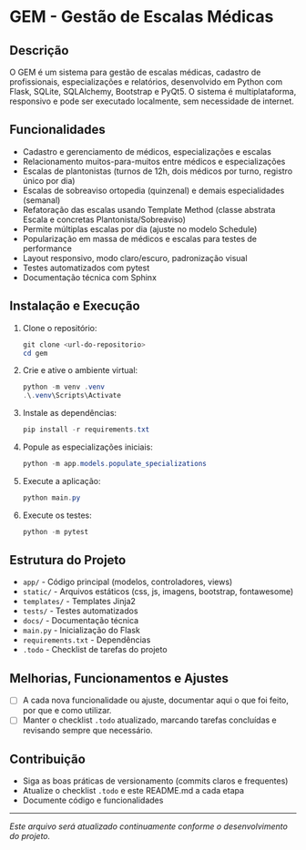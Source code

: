 # GEM - Gestão de Escalas Médicas

## Descrição
O GEM é um sistema para gestão de escalas médicas, cadastro de profissionais, especializações e relatórios, desenvolvido em Python com Flask, SQLite, SQLAlchemy, Bootstrap e PyQt5. O sistema é multiplataforma, responsivo e pode ser executado localmente, sem necessidade de internet.

## Funcionalidades
- Cadastro e gerenciamento de médicos, especializações e escalas
- Relacionamento muitos-para-muitos entre médicos e especializações
- Escalas de plantonistas (turnos de 12h, dois médicos por turno, registro único por dia)
- Escalas de sobreaviso ortopedia (quinzenal) e demais especialidades (semanal)
- Refatoração das escalas usando Template Method (classe abstrata Escala e concretas Plantonista/Sobreaviso)
- Permite múltiplas escalas por dia (ajuste no modelo Schedule)
- Popularização em massa de médicos e escalas para testes de performance
- Layout responsivo, modo claro/escuro, padronização visual
- Testes automatizados com pytest
- Documentação técnica com Sphinx

## Instalação e Execução
1. Clone o repositório:
   ```powershell
   git clone <url-do-repositorio>
   cd gem
   ```
2. Crie e ative o ambiente virtual:
   ```powershell
   python -m venv .venv
   .\.venv\Scripts\Activate
   ```
3. Instale as dependências:
   ```powershell
   pip install -r requirements.txt
   ```
4. Popule as especializações iniciais:
   ```powershell
   python -m app.models.populate_specializations
   ```
5. Execute a aplicação:
   ```powershell
   python main.py
   ```
6. Execute os testes:
   ```powershell
   python -m pytest
   ```

## Estrutura do Projeto
- `app/` - Código principal (modelos, controladores, views)
- `static/` - Arquivos estáticos (css, js, imagens, bootstrap, fontawesome)
- `templates/` - Templates Jinja2
- `tests/` - Testes automatizados
- `docs/` - Documentação técnica
- `main.py` - Inicialização do Flask
- `requirements.txt` - Dependências
- `.todo` - Checklist de tarefas do projeto

## Melhorias, Funcionamentos e Ajustes
- [ ] A cada nova funcionalidade ou ajuste, documentar aqui o que foi feito, por que e como utilizar.
- [ ] Manter o checklist `.todo` atualizado, marcando tarefas concluídas e revisando sempre que necessário.

## Contribuição
- Siga as boas práticas de versionamento (commits claros e frequentes)
- Atualize o checklist `.todo` e este README.md a cada etapa
- Documente código e funcionalidades

---

*Este arquivo será atualizado continuamente conforme o desenvolvimento do projeto.*